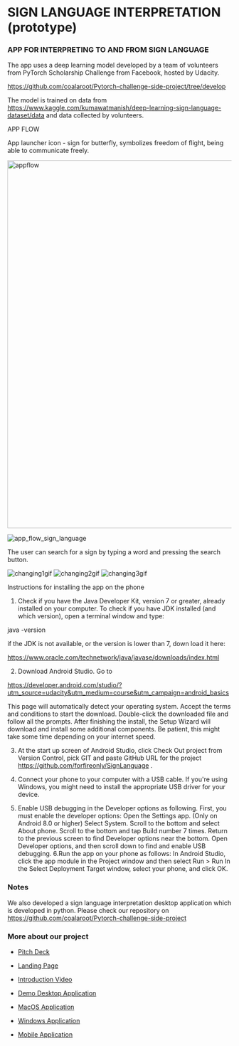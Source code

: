 # SIGN LANGUAGE INTERPRETATION (prototype)
### APP FOR INTERPRETING TO AND FROM SIGN LANGUAGE

The app uses a deep learning model developed by a team of volunteers from PyTorch Scholarship Challenge from Facebook, hosted by Udacity.

https://github.com/coalaroot/Pytorch-challenge-side-project/tree/develop

The model is trained on data from
https://www.kaggle.com/kumawatmanish/deep-learning-sign-language-dataset/data
and data collected by volunteers.

APP FLOW

App launcher icon - sign for butterfly, symbolizes freedom of flight, being able to communicate freely.

<img width="827" alt="appflow" src="https://user-images.githubusercontent.com/29640816/50547363-867d1100-0c49-11e9-8adb-6cd33373b25d.png">

![app_flow_sign_language](https://user-images.githubusercontent.com/29640816/50547332-05257e80-0c49-11e9-80ac-1d7beaad002b.gif)

The user can search for a sign by typing a word and pressing the search button.

![changing1gif](https://user-images.githubusercontent.com/29640816/50611744-936b6000-0ee8-11e9-8abb-c26156b98bf4.gif)
![changing2gif](https://user-images.githubusercontent.com/29640816/50611798-c57cc200-0ee8-11e9-98b9-90d8da5cf238.gif)
![changing3gif](https://user-images.githubusercontent.com/29640816/50611806-c7468580-0ee8-11e9-86cf-1718d2bb9067.gif)


Instructions for installing the app on the phone

1. Check if you have the Java Developer Kit, version 7 or greater, already installed on your computer. To check if you have JDK installed (and which version), open a terminal window and type:

java -version

if the JDK is not available, or the version is lower than 7, down load it here:

https://www.oracle.com/technetwork/java/javase/downloads/index.html

2. Download Android Studio. Go to 

https://developer.android.com/studio/?utm_source=udacity&utm_medium=course&utm_campaign=android_basics

This page will automatically detect your operating system. Accept the terms and conditions to start the download. Double-click the downloaded file and follow all the prompts. After finishing the install, the Setup Wizard will download and install some additional components. Be patient, this might take some time depending on your internet speed.
 
3. At the start up screen of Android Studio, click Check Out project from Version Control, pick GIT and paste GitHub URL for the project https://github.com/forfireonly/SignLanguage .

4. Connect your phone to your computer with a USB cable. If you're using Windows, you might need to install the appropriate USB driver for your device.

5. Enable USB debugging in the Developer options as following. First, you must enable the developer options:
Open the Settings app.
(Only on Android 8.0 or higher) Select System.
Scroll to the bottom and select About phone.
Scroll to the bottom and tap Build number 7 times.
Return to the previous screen to find Developer options near the bottom.
Open Developer options, and then scroll down to find and enable USB debugging. 
 6.Run the app on your phone as follows:
In Android Studio, click the app module in the Project window and then select Run > Run In the Select Deployment Target window, select your phone, and click OK.

### Notes
We also developed a sign language interpretation desktop application which is developed in python. Please check our repository on https://github.com/coalaroot/Pytorch-challenge-side-project

### More about our project
- [Pitch Deck](https://goo.gl/Wr9qCF)

- [Landing Page](https://mariannajan.github.io/funtorchSignLanguage/)

- [Introduction Video](https://goo.gl/Rz96JJ)

- [Demo Desktop Application](https://youtu.be/AvHXbdcuj8M)

- [MacOS Application](https://goo.gl/XaJgSu)

- [Windows Application](http://bit.ly/funtorch_win64)

- [Mobile Application](https://goo.gl/9oHJhG)